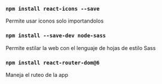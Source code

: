 ### `npm install react-icons --save`

Permite usar iconos solo importandolos

### `npm install --save-dev node-sass`

Permite estilar la web con el lenguaje de hojas de estilo Sass

### `npm install react-router-dom@6`

Maneja el ruteo de la app
